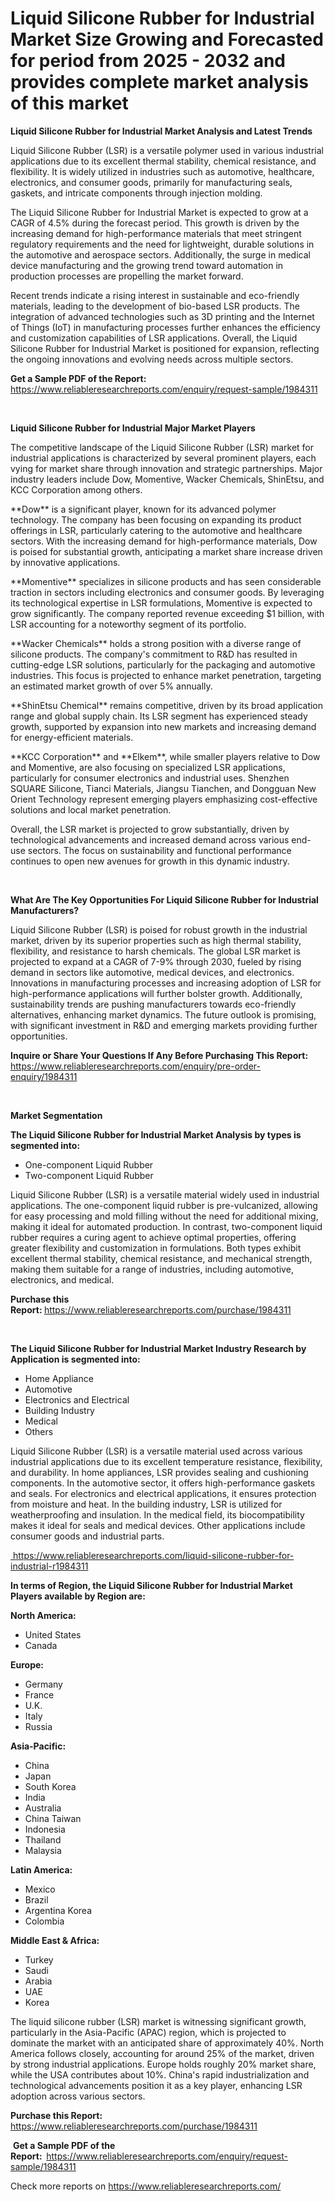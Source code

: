 <p><h1>Liquid Silicone Rubber for Industrial Market Size Growing and Forecasted for period from 2025 - 2032 and provides complete market analysis of this market</h1></p><p><strong>Liquid Silicone Rubber for Industrial Market Analysis and Latest Trends</strong></p>
<p><p>Liquid Silicone Rubber (LSR) is a versatile polymer used in various industrial applications due to its excellent thermal stability, chemical resistance, and flexibility. It is widely utilized in industries such as automotive, healthcare, electronics, and consumer goods, primarily for manufacturing seals, gaskets, and intricate components through injection molding.</p><p>The Liquid Silicone Rubber for Industrial Market is expected to grow at a CAGR of 4.5% during the forecast period. This growth is driven by the increasing demand for high-performance materials that meet stringent regulatory requirements and the need for lightweight, durable solutions in the automotive and aerospace sectors. Additionally, the surge in medical device manufacturing and the growing trend toward automation in production processes are propelling the market forward.</p><p>Recent trends indicate a rising interest in sustainable and eco-friendly materials, leading to the development of bio-based LSR products. The integration of advanced technologies such as 3D printing and the Internet of Things (IoT) in manufacturing processes further enhances the efficiency and customization capabilities of LSR applications. Overall, the Liquid Silicone Rubber for Industrial Market is positioned for expansion, reflecting the ongoing innovations and evolving needs across multiple sectors.</p></p>
<p><strong>Get a Sample PDF of the Report:&nbsp;</strong> <a href="https://www.reliableresearchreports.com/enquiry/request-sample/1984311?utm_campaign=2139&utm_medium=2&utm_source=Github&utm_content=ia&utm_term=05022025&utm_id=liquid-silicone-rubber-for-industrial">https://www.reliableresearchreports.com/enquiry/request-sample/1984311</a></p>
<p>&nbsp;</p>
<p><strong>Liquid Silicone Rubber for Industrial Major Market Players</strong></p>
<p><p>The competitive landscape of the Liquid Silicone Rubber (LSR) market for industrial applications is characterized by several prominent players, each vying for market share through innovation and strategic partnerships. Major industry leaders include Dow, Momentive, Wacker Chemicals, ShinEtsu, and KCC Corporation among others.</p><p>**Dow** is a significant player, known for its advanced polymer technology. The company has been focusing on expanding its product offerings in LSR, particularly catering to the automotive and healthcare sectors. With the increasing demand for high-performance materials, Dow is poised for substantial growth, anticipating a market share increase driven by innovative applications.</p><p>**Momentive** specializes in silicone products and has seen considerable traction in sectors including electronics and consumer goods. By leveraging its technological expertise in LSR formulations, Momentive is expected to grow significantly. The company reported revenue exceeding $1 billion, with LSR accounting for a noteworthy segment of its portfolio.</p><p>**Wacker Chemicals** holds a strong position with a diverse range of silicone products. The company's commitment to R&D has resulted in cutting-edge LSR solutions, particularly for the packaging and automotive industries. This focus is projected to enhance market penetration, targeting an estimated market growth of over 5% annually.</p><p>**ShinEtsu Chemical** remains competitive, driven by its broad application range and global supply chain. Its LSR segment has experienced steady growth, supported by expansion into new markets and increasing demand for energy-efficient materials.</p><p>**KCC Corporation** and **Elkem**, while smaller players relative to Dow and Momentive, are also focusing on specialized LSR applications, particularly for consumer electronics and industrial uses. Shenzhen SQUARE Silicone, Tianci Materials, Jiangsu Tianchen, and Dongguan New Orient Technology represent emerging players emphasizing cost-effective solutions and local market penetration.</p><p>Overall, the LSR market is projected to grow substantially, driven by technological advancements and increased demand across various end-use sectors. The focus on sustainability and functional performance continues to open new avenues for growth in this dynamic industry.</p></p>
<p>&nbsp;</p>
<p><strong>What Are The Key Opportunities For Liquid Silicone Rubber for Industrial Manufacturers?</strong></p>
<p><p>Liquid Silicone Rubber (LSR) is poised for robust growth in the industrial market, driven by its superior properties such as high thermal stability, flexibility, and resistance to harsh chemicals. The global LSR market is projected to expand at a CAGR of 7-9% through 2030, fueled by rising demand in sectors like automotive, medical devices, and electronics. Innovations in manufacturing processes and increasing adoption of LSR for high-performance applications will further bolster growth. Additionally, sustainability trends are pushing manufacturers towards eco-friendly alternatives, enhancing market dynamics. The future outlook is promising, with significant investment in R&D and emerging markets providing further opportunities.</p></p>
<p><strong>Inquire or Share Your Questions If Any Before Purchasing This Report:</strong> <a href="https://www.reliableresearchreports.com/enquiry/pre-order-enquiry/1984311?utm_campaign=2139&utm_medium=2&utm_source=Github&utm_content=ia&utm_term=05022025&utm_id=liquid-silicone-rubber-for-industrial">https://www.reliableresearchreports.com/enquiry/pre-order-enquiry/1984311</a></p>
<p>&nbsp;</p>
<p><strong>Market Segmentation</strong></p>
<p><strong>The Liquid Silicone Rubber for Industrial Market Analysis by types is segmented into:</strong></p>
<p><ul><li>One-component Liquid Rubber</li><li>Two-component Liquid Rubber</li></ul></p>
<p><p>Liquid Silicone Rubber (LSR) is a versatile material widely used in industrial applications. The one-component liquid rubber is pre-vulcanized, allowing for easy processing and mold filling without the need for additional mixing, making it ideal for automated production. In contrast, two-component liquid rubber requires a curing agent to achieve optimal properties, offering greater flexibility and customization in formulations. Both types exhibit excellent thermal stability, chemical resistance, and mechanical strength, making them suitable for a range of industries, including automotive, electronics, and medical.</p></p>
<p><strong>Purchase this Report:&nbsp;</strong><a href="https://www.reliableresearchreports.com/purchase/1984311?utm_campaign=2139&utm_medium=2&utm_source=Github&utm_content=ia&utm_term=05022025&utm_id=liquid-silicone-rubber-for-industrial">https://www.reliableresearchreports.com/purchase/1984311</a></p>
<p>&nbsp;</p>
<p><strong>The Liquid Silicone Rubber for Industrial Market Industry Research by Application is segmented into:</strong></p>
<p><ul><li>Home Appliance</li><li>Automotive</li><li>Electronics and Electrical</li><li>Building Industry</li><li>Medical</li><li>Others</li></ul></p>
<p><p>Liquid Silicone Rubber (LSR) is a versatile material used across various industrial applications due to its excellent temperature resistance, flexibility, and durability. In home appliances, LSR provides sealing and cushioning components. In the automotive sector, it offers high-performance gaskets and seals. For electronics and electrical applications, it ensures protection from moisture and heat. In the building industry, LSR is utilized for weatherproofing and insulation. In the medical field, its biocompatibility makes it ideal for seals and medical devices. Other applications include consumer goods and industrial parts.</p></p>
<p><a href="https://www.reliableresearchreports.com/liquid-silicone-rubber-for-industrial-r1984311?utm_campaign=2139&utm_medium=2&utm_source=Github&utm_content=ia&utm_term=05022025&utm_id=liquid-silicone-rubber-for-industrial">&nbsp;https://www.reliableresearchreports.com/liquid-silicone-rubber-for-industrial-r1984311</a></p>
<p><strong>In terms of Region, the Liquid Silicone Rubber for Industrial Market Players available by Region are:</strong></p>
<p>
    <p> <strong> North America: </strong>
        <ul>
            <li>United States</li>
            <li>Canada</li>
        </ul>
        </p> 
    <p> <strong> Europe: </strong>
        <ul>
            <li>Germany</li>
            <li>France</li>
            <li>U.K.</li>
            <li>Italy</li>
            <li>Russia</li>
        </ul>
        </p> 
    <p> <strong> Asia-Pacific: </strong>
        <ul>
            <li>China</li>
            <li>Japan</li>
            <li>South Korea</li>
            <li>India</li>
            <li>Australia</li>
            <li>China Taiwan</li>
            <li>Indonesia</li>
            <li>Thailand</li>
            <li>Malaysia</li>
        </ul>
        </p> 
    <p> <strong> Latin America: </strong>
        <ul>
            <li>Mexico</li>
            <li>Brazil</li>
            <li>Argentina Korea</li>
            <li>Colombia</li>
        </ul>
        </p> 
    <p> <strong> Middle East & Africa: </strong>
        <ul>
            <li>Turkey</li>
            <li>Saudi</li>
            <li>Arabia</li>
            <li>UAE</li>
            <li>Korea</li>
        </ul>
    </p>
    </p>
<p><p>The liquid silicone rubber (LSR) market is witnessing significant growth, particularly in the Asia-Pacific (APAC) region, which is projected to dominate the market with an anticipated share of approximately 40%. North America follows closely, accounting for around 25% of the market, driven by strong industrial applications. Europe holds roughly 20% market share, while the USA contributes about 10%. China's rapid industrialization and technological advancements position it as a key player, enhancing LSR adoption across various sectors.</p></p>
<p><strong>Purchase this Report: </strong><a href="https://www.reliableresearchreports.com/purchase/1984311?utm_campaign=2139&utm_medium=2&utm_source=Github&utm_content=ia&utm_term=05022025&utm_id=liquid-silicone-rubber-for-industrial">https://www.reliableresearchreports.com/purchase/1984311</a></p>
<p>&nbsp;<strong>Get a Sample PDF of the Report:&nbsp;&nbsp;</strong><a href="https://www.reliableresearchreports.com/enquiry/request-sample/1984311?utm_campaign=2139&utm_medium=2&utm_source=Github&utm_content=ia&utm_term=05022025&utm_id=liquid-silicone-rubber-for-industrial">https://www.reliableresearchreports.com/enquiry/request-sample/1984311</a></p>
<p><strong></strong></p>
<p>Check more reports on <a href="https://www.reliableresearchreports.com/?utm_campaign=2139&utm_medium=2&utm_source=Github&utm_content=ia&utm_term=05022025&utm_id=liquid-silicone-rubber-for-industrial">https://www.reliableresearchreports.com/</a></p>